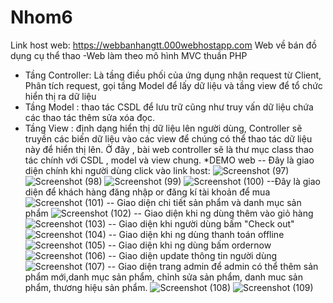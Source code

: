 # Nhom6
Link host web: https://webbanhangtt.000webhostapp.com
Web về bán đồ dụng cụ thể thao
-Web làm theo mô  hình MVC thuần PHP
+ Tầng Controller: Là tầng điều phối của ứng dụng nhận request từ Client, Phân tích request, gọi tầng Model để lấy dữ liệu và tầng view để tổ chức hiển thị ra dữ liệu
+ Tầng Model : thao tác CSDL để lưu trữ cũng như truy vấn dữ liệu chứa các thao tác thêm sửa xóa đọc.
+ Tầng View : định dạng hiển thị dữ liệu lên người dùng, Controller sẽ truyền các biến dữ liệu vào các view để chúng có thể thao tác dữ liệu này để hiển thị lên.
Ở đây , bài web controller sẽ là thư mục class  thao tác chính với CSDL , model và view chung.
*DEMO web
-- Đây là giao diện chính khi người dùng click vào link host: 
![Screenshot (97)](https://user-images.githubusercontent.com/91613357/144028822-10ae7f8c-c502-4d5e-897d-20528e92dcff.png)
![Screenshot (98)](https://user-images.githubusercontent.com/91613357/144029022-26196183-7a25-4742-a5ee-e15de6ada86c.png)
![Screenshot (99)](https://user-images.githubusercontent.com/91613357/144029037-6dd20d9a-7664-415e-ad74-36003b353c9f.png)
![Screenshot (100)](https://user-images.githubusercontent.com/91613357/144029043-5a9b40bb-62cd-428a-89a1-af79f9ae16d9.png)
--Đây là giao diện để khách hàng đăng nhập or đăng kí tài khoản để mua
![Screenshot (101)](https://user-images.githubusercontent.com/91613357/144029267-51da5d73-7c21-460d-a89d-63379ecdf661.png)
-- Giao diện chi tiết sản phẩm và danh mục sản phẩm
![Screenshot (102)](https://user-images.githubusercontent.com/91613357/144029403-2487f9e4-e789-42d2-972e-3d5fc3405ae8.png)
-- Giao diện khi ng dùng thêm vào giỏ hàng
![Screenshot (103)](https://user-images.githubusercontent.com/91613357/144029500-fcabb7f1-e629-4876-a5e9-a5cc5975706d.png)
-- Giao diện khi người dùng bấm "Check out"
![Screenshot (104)](https://user-images.githubusercontent.com/91613357/144029582-7e294565-19e0-4bf4-b170-0dd6de6c323d.png)
-- Giao diện khi ng dùng thanh toán offline
![Screenshot (105)](https://user-images.githubusercontent.com/91613357/144029657-9575e399-a423-479f-a802-9ccbcd73c86d.png)
-- Giao diện khi ng dùng bấm ordernow
![Screenshot (106)](https://user-images.githubusercontent.com/91613357/144029743-4aa125d5-9db2-4848-945b-46fac2b8b0a3.png)
-- Giao diện update thông tin người dùng
![Screenshot (107)](https://user-images.githubusercontent.com/91613357/144029833-1c677277-8270-4919-afea-d0d374f6a47c.png)
-- Giao diện trang admin để admin có thể thêm sản phẩm mới,danh mục sản phẩm, chỉnh sửa sản phẩm, danh muc sản phẩm, thương hiệu sản phẩm.
![Screenshot (108)](https://user-images.githubusercontent.com/91613357/144030007-ff564d7a-a80b-4134-93f4-dc0897cc8c57.png)
![Screenshot (109)](https://user-images.githubusercontent.com/91613357/144030020-7c506ce7-ed1c-406e-a2ff-0b91648c84d3.png)
